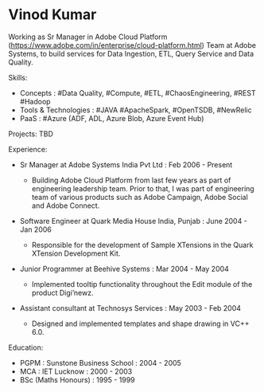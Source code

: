 Vinod Kumar
===========
Working as Sr Manager in Adobe Cloud Platform (https://www.adobe.com/in/enterprise/cloud-platform.html) Team at Adobe Systems, to build services for Data Ingestion, ETL, Query Service and Data Quality.

Skills:
- Concepts : #Data Quality, #Compute, #ETL, #ChaosEngineering, #REST #Hadoop
- Tools & Technologies : #JAVA #ApacheSpark, #OpenTSDB, #NewRelic
- PaaS : #Azure (ADF, ADL, Azure Blob, Azure Event Hub)

Projects:
TBD

Experience:
- Sr Manager at Adobe Systems India Pvt Ltd : Feb 2006 - Present
  - Building Adobe Cloud Platform from last few years as part of engineering leadership team. Prior to that, I was part of engineering team of various products such as  Adobe Campaign, Adobe Social and Adobe Connect.

- Software Engineer at Quark Media House India, Punjab : June 2004 - Jan 2006
  - Responsible for the development of Sample XTensions in the Quark XTension Development Kit.

- Junior Programmer at Beehive Systems : Mar 2004 - May 2004
  - Implemented tooltip functionality throughout the Edit module of the product Digi’newz.

- Assistant consultant at Technosys Services : May 2003 - Feb 2004
  - Designed and implemented templates and shape drawing in VC++ 6.0.

Education:
- PGPM : Sunstone Business School : 2004 - 2005
- MCA : IET Lucknow : 2000 - 2003
- BSc (Maths Honours) : 1995 - 1999

